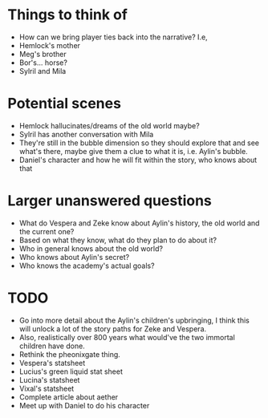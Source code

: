 # Things to think of

- How can we bring player ties back into the narrative? I.e,
- Hemlock's mother
- Meg's brother
- Bor's... horse?
- Sylril and Mila 

# Potential scenes
 - Hemlock hallucinates/dreams of the old world maybe?
 - Sylril has another conversation with Mila
 - They're still in the bubble dimension so they should explore that and see what's there, maybe give them a clue to what it is, i.e. Aylin's bubble.
 - Daniel's character and how he will fit within the story, who knows about that

# Larger unanswered questions

- What do Vespera and Zeke know about Aylin's history, the old world and the current one?
- Based on what they know, what do they plan to do about it? 
- Who in general knows about the old world? 
- Who knows about Aylin's secret?
- Who knows the academy's actual goals? 

# TODO
- Go into more detail about the Aylin's children's upbringing, I think this will unlock a lot of the story paths for Zeke and Vespera. 
- Also, realistically over 800 years what would've the two immortal children have done.
- Rethink the pheonixgate thing. 
- Vespera's statsheet
- Lucius's green liquid stat sheet
- Lucina's statsheet
- Vixal's statsheet
- Complete article about aether
- Meet up with Daniel to do his character